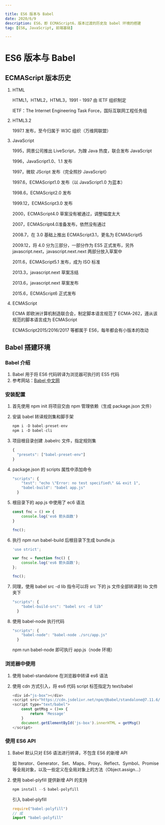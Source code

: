 ```yaml
---

title: ES6 版本与 Babel
date: 2020/6/9
description: ES6，即 ECMAScript6，版本过渡的历史及 babel 环境的搭建
tag: [ES6, JavaScript, 前端基础]

---
```




# ES6 版本与 Babel 

## ECMAScript 版本历史

1. HTML

   HTML1，HTML2，HTML3，1991 - 1997 由 IETF 组织制定

   IETF：The Internet Engineering Task Force，国际互联网工程任务组

2. HTML3.2

   1997.1 发布，至今归属于 W3C 组织（万维网联盟）

3. JavaScript 

   1995，网景公司推出 LiveScript，为蹭 Java 热度，联合发布 JavaScript

   1996，JavaScript1.0、1.1 发布

   1997，微软 JScript 发布（完全照抄 JavaScript）

   1997.6，ECMAScript1.0 发布（以 JavaScript1.0 为蓝本）

   1998.6，ECMAScript2.0 发布

   1999.12，ECMAScript3.0 发布

   2000，ECMAScript4.0 草案没有被通过，调整幅度太大

   2007，ECMAScript4.0准备发布，依然没有通过

   2008.7，在 3.0 基础上推出 ECMAScript3.1，更名为 ECMAScript5

   2009.12，将 4.0 分为三部分，一部分作为 ES5 正式发布，另外 javascript.next，javascript.next.next 两部分放入草案中

   2011.6，ECMAScript5.1 发布，成为 ISO 标准

   2013.3，javascript.next 草案冻结

   2013.6，javascript.next 草案发布

   2015.6，ECMAScript6 正式发布

4. ECMAScript

   ECMA 即欧洲计算机制造联合会，制定脚本语言规范了 ECMA-262，遵从该规范的脚本语言成为 ECMAScript

   ECMAScript2015/2016/2017 等都属于 ES6，每年都会有小版本的改动

## Babel 搭建环境

### Babel 介绍

1. Babel 用于将 ES6 代码转译为浏览器可执行的 ES5 代码
2. 参考网站：[Babel 中文网](https://www.babeljs.cn/)

### 安装配置

1. 首先使用 npm init 将项目交由 npm 管理依赖（生成 package.json 文件）

2. 安装 babel 转译规则集和脚手架

   ```javascript
   npm i -D babel-preset-env
   npm i -D babel-cli
   ```

3. 项目根目录创建 .babelrc 文件，指定规则集

   ```javascript
   {
     "presets": ["babel-preset-env"]
   }
   ```

4. package.json 的 scripts 属性中添加命令

   ```javascript
   "scripts": {
       "test": "echo \"Error: no test specified\" && exit 1",
       "babel-build": "babel app.js"
     }
   ```

5. 根目录下的 app.js 中使用了 ec6 语法

   ```javascript
   const fnc = () => {
       console.log('es6 箭头函数')
   }
   
   fnc();
   ```

6. 执行 npm run babel-build 后根目录下生成 bundle.js

   ```javascript
   'use strict';
   
   var fnc = function fnc() {
       console.log('es6 箭头函数');
   };
   
   fnc();
   ```

7. 同理，使用 babel src -d lib 指令可以将 src 下的 js 文件全部转译到 lib 文件夹下

   ```javascript
   "scripts": {
       "babel-build-src": "babel src -d lib"
     }
   ```

8. 使用 babel-node 执行代码

   ```javascript
   "scripts": {
       "babel-node": "babel-node ./src/app.js"
     }
   ```

   npm run babel-node 即可执行 app.js（node 环境）

### 浏览器中使用

1. 使用 babel-standalone 在浏览器中转译 es6 语法

2. 使用 cdn 方式引入，将 es6 代码 script 标签指定为 text/babel

   ```javascript
   <div id="js-box"></div>
   <script src="https://cdn.jsdelivr.net/npm/@babel/standalone@7.11.6/babel.min.js"></script>
   <script type="text/babel">
       const getMsg = ()=> {
           return 'Message'
       }
       document.getElementById('js-box').innerHTML = getMsg()
   </script>
   ```

### 使用 ES6 API

1. Babel 默认只对 ES6 语法进行转译，不包含 ES6 的新增 API

   如 Iterator、Generator、Set、Maps、Proxy、Reflect、Symbol、Promise 等全局对象，以及一些定义在全局对象上的方法（Object.assign...）

2. 使用 babel-plyfill 提供新增 API 的支持

   ```javascript
   npm install --S babel-polyfill
   ```

   引入 babel-plyfill

   ```javascript
   require("babel-polyfill")
   // 或
   import "babel-polyfill"
   ```

   

